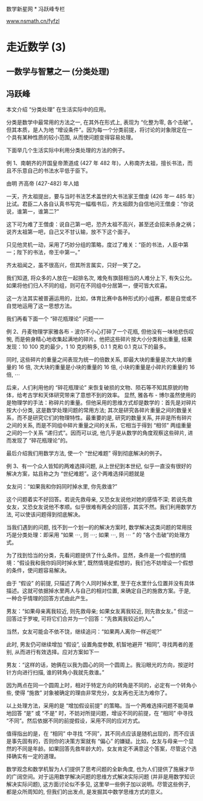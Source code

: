 数学新星网 $*$ 冯跃峰专栏

www.nsmath.cn/fyfzl

# 走近数学 (3) 

## 一数学与智慧之一 (分类处理)

## 冯跃峰

本文介绍 “分类处理” 在生活实际中的应用。

分类是数学中最常用的方法之一, 在其外在形式上, 表现为 “化整为零, 各个击破”。但其本质，是人为地 “增设条件”。因为每一个分类前提，将讨论的对象限定在一个具有某种性质的较小范围, 从而使问题变得容易处理。

下面举几个生活实际中利用分类处理的方法的例子。

例 1、南朝齐的开国皇帝萧道成 (427 年 482 年)，人称南齐太祖，擅长书法，而且不乐意自己的书法水平低于臣下。



由明 齐高帝 (427-482) 年人㛺

一天，齐太祖提出，要与当时书法艺术盖世的大书法家王僧虔 (426 年一 485 年）比试。君臣二人各自认真书写完一幅楷书后，齐太祖颇为自信地问王僧虔：“你说说，谁第一，谁第二?"

这下可为难了王僧虔：说自己第一吧，恐齐太祖不高兴，甚至还会招来杀身之祸；说齐太祖第一吧，自己又不甘认输，放不下这个面子。

只见他灵机一动，采用了巧妙分组的策略，度过了难关：“臣的书法，人臣中第一；陛下的书法，帝王中第一。”



齐太祖闻之，虽不很高兴，但其所言属实，只好一笑了之。

我们知道, 将众多的人放在一起排名次, 难免有旗鼓相当的人难分上下, 有失公允。如果将他们归人不同的组，则可在不同组中分居第一，便可皆大欢喜。

这一方法其实被普遍运用的，比如，体育比赛中各种形式的小组赛，都是自觉或不自觉地运用了这一思想方法。

我们再看下面一个 “碎花瓶理论” 问题一一

例 2、丹麦物理学家雅各布 - 波尔不小心打碎了一个花瓶, 但他没有一味地悲伤叹惋, 而是俯身精心地收集起满地的碎片。他把这些碎片按大小分类称出重量, 结果发现：10 100 克的最少，1 10 克的稍多, 0.1 1 克和 0.1 克以下的最多。

同时, 这些碎片的重量之间表现为统一的倍数关系, 即最大块的重量是次大块的重量的 16 倍, 次大块的重量是小块的重量的 16 倍, 小块的重量是小碎片的重量的 16 倍, $\cdots$



后来，人们利用他的 “碎花瓶理论” 来恢复破损的文物、陨石等不知其原貌的物体，给考古学和天体研究带来了意想不到的效率。
显然, 雅各布 - 博尔虽然使用的是物理学的手法：称碎片的重量。但他采用的思维方式却是数学的：首先是对碎片按大小分类, 这是数学处理问题的常用方法; 其次是研究各碎片重量之间的数量关系，而不是研究它们的物理特性。最重要的是, 研究的数量关系, 并非是所有碎片之间的关系, 而是不同组中碎片重量之间的关系，它相当于得到 “相邻” 两组重量之间的一个关系 “递归式”。因而可以说, 他几乎是从数学的角度观察这些碎片, 进而发现了 “碎花瓶理论”的。

最后介绍我们用数学方法, 使一个 “世纪难题” 得到彻底解决的例子。

例 3、有一个众人皆知的两难选择问题, 从上世纪到本世纪, 似乎一直没有很好的解决方案，姑且称之为 “世纪难题”。这个两难选择问题就是

女友问：“如果我和你妈同时掉水里, 你先救谁?”



这个问题着实不好回答。若说先救母亲, 又恐女友说他对她的感情不深; 若说先救女友，又恐女友说他不孝顺。似乎很难有两全的回答，其实不然。我们利用数学方法, 可以使该问题得到彻底解决。

当我们遇到的问题, 找不到一个划一的的解决方案时, 数学解决这类问题的常用技巧是分类处理：即采用 “如果 $\cdots$, 则 $\cdots$; 如果 $\cdots$, 则 $\cdots$ ” 的 “各个击破”的处理方式。

为了找到恰当的分类，先看问题提供了什么条件。显然，条件是一个假想的情境：“假设我和我你妈同时掉水里”, 既然情境是假想的，我们也不妨增设一个假想的条件，使问题容易解决。

由于 “假设” 的前提, 只描述了两个人同时掉水里, 至于在水里什么位置并没有具体描述。这就可依据掉水里两人与自己的相对位置, 来确定自己的施救方案。于是, 一种合乎情理的回答方式由此产生。

男友：“如果母亲离我较近, 则先救母亲; 如果女友离我较近, 则先救女友。”
但这一回答过于罗唆, 可将它们合并为一个回答：“先救离我较近的人。”

当然，女友可能会不依不饶，继续追问：“如果两人离你一样近呢?”

此时, 男友仍可继续增加 “假设”, 设置角度参数, 机智地避开 “相同”, 寻找两者的差别, 从而进行有效选择。应对方案如下一



男友：“这样的话，她俩在以我为圆心的同一个圆周上。我沿眼光的方向，按逆时针方向进行扫描, 谁的转角小我就先救谁。”

因为两点在同一个圆周上时，相对于特定方向的转角是不同的，必定有一个转角小些, 使得 “施救” 对象被确定的理由非常充分，女友再也无法为难你了。

以上处理方法，采用的是 “增加假设前提” 的策略。当一个两难选择问题不能简单地回答 “是” 或 “不是” 时，不妨对所提问题，增设不同的前提，在 “相同” 中寻找 “不同”。然后依据不同的前提假设，采用不同的应对方式。

值得指出的是，在 “相同” 中寻找 “不同”，其不同点应该是随机出现的，而不应该是事先固有的，否则你的决策方案就有 “偏心” 的嫌疑。比如，女友与母亲一个显然的不同是年龄。如果回答先救年龄大的，女友肯定不满意这个答案，尽管这个选择确实有一定的道理。

数学观念和数学机智为人们提供了思考问题的全新角度, 也为人们提供了施展才华的广阔空间。对于运用数学解决问题的思维方式解决实际问题 (并非是用数学知识解决实际问题), 这方面讨论似不多见, 这里举一些例子加以说明。尽管这些例子, 都是众所周知的, 但我们的出发点, 是发掘其中数学思维方式的意义。

